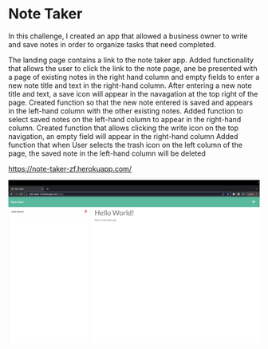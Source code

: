 # Note Taker

In this challenge, I created an app that allowed a business owner to write and save notes in order to organize tasks that need completed.

The landing page contains a link to the note taker app.
Added functionality that allows the user to click the link to the note page, ane be presented with a page of existing notes in the right hand column and empty fields to enter a new note title and text in the right-hand column.
After entering a new note title and text, a save icon will appear in the navagation at the top right of the page.
Created function so that the new note entered is saved and appears in the left-hand column with the other existing notes.
Added function to select saved notes on the left-hand column to appear in the right-hand column.
Created function that allows clicking the write icon on the top navigation, an empty field will appear in the right-hand column
Added function that when User selects the trash icon on the left column of the page, the saved note in the left-hand column will be deleted

https://note-taker-zf.herokuapp.com/

![alt text](./public/assets/screenshot.png)
